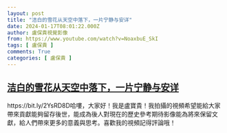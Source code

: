 ```yaml
---
layout: post
title: "洁白的雪花从天空中落下，一片宁静与安详"
date: 2024-01-17T08:01:22.000Z
author: 盧保貴視覺影像
from: https://www.youtube.com/watch?v=NoaxbuE_SkI
tags: [ 盧保貴 ]
comments: True
categories: [ 盧保貴 ]
---
```

<!--1705478482000-->
[洁白的雪花从天空中落下，一片宁静与安详](https://www.youtube.com/watch?v=NoaxbuE_SkI)
------

<div>
https://bit.ly/2YsRD8D哈嘍，大家好！我是盧寶貴！我拍攝的視頻希望能給大家帶來貢獻能夠留存後世，能成為後人對現在的歷史參考期待影像能為將來保留文獻，給人們帶來更多的意義與思考。喜歡我的視頻記得評論哦！
</div>
